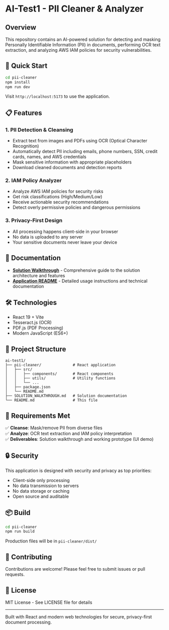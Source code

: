 # AI-Test1 - PII Cleaner & Analyzer

## Overview

This repository contains an AI-powered solution for detecting and masking Personally Identifiable Information (PII) in documents, performing OCR text extraction, and analyzing AWS IAM policies for security vulnerabilities.

## 🚀 Quick Start

```bash
cd pii-cleaner
npm install
npm run dev
```

Visit `http://localhost:5173` to use the application.

## 📋 Features

### 1. PII Detection & Cleansing
- Extract text from images and PDFs using OCR (Optical Character Recognition)
- Automatically detect PII including emails, phone numbers, SSN, credit cards, names, and AWS credentials
- Mask sensitive information with appropriate placeholders
- Download cleaned documents and detection reports

### 2. IAM Policy Analyzer
- Analyze AWS IAM policies for security risks
- Get risk classifications (High/Medium/Low)
- Receive actionable security recommendations
- Detect overly permissive policies and dangerous permissions

### 3. Privacy-First Design
- All processing happens client-side in your browser
- No data is uploaded to any server
- Your sensitive documents never leave your device

## 📖 Documentation

- **[Solution Walkthrough](./SOLUTION_WALKTHROUGH.md)** - Comprehensive guide to the solution architecture and features
- **[Application README](./pii-cleaner/README.md)** - Detailed usage instructions and technical documentation

## 🛠️ Technologies

- React 19 + Vite
- Tesseract.js (OCR)
- PDF.js (PDF Processing)
- Modern JavaScript (ES6+)

## 📁 Project Structure

```
ai-test1/
├── pii-cleaner/              # React application
│   ├── src/
│   │   ├── components/       # React components
│   │   ├── utils/            # Utility functions
│   │   └── ...
│   ├── package.json
│   └── README.md
├── SOLUTION_WALKTHROUGH.md   # Solution documentation
└── README.md                 # This file
```

## 🎯 Requirements Met

✅ **Cleanse**: Mask/remove PII from diverse files  
✅ **Analyze**: OCR text extraction and IAM policy interpretation  
✅ **Deliverables**: Solution walkthrough and working prototype (UI demo)

## 🔒 Security

This application is designed with security and privacy as top priorities:
- Client-side only processing
- No data transmission to servers
- No data storage or caching
- Open source and auditable

## 📦 Build

```bash
cd pii-cleaner
npm run build
```

Production files will be in `pii-cleaner/dist/`

## 🤝 Contributing

Contributions are welcome! Please feel free to submit issues or pull requests.

## 📝 License

MIT License - See LICENSE file for details

---

Built with React and modern web technologies for secure, privacy-first document processing.